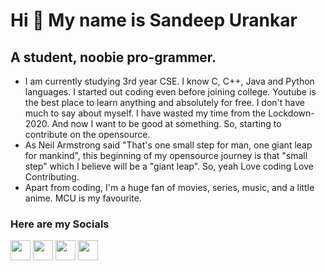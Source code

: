 Hi 👋 My name is Sandeep Urankar
================================

A student, noobie pro-grammer.
------------------------------
- I am currently studying 3rd year CSE. I know C, C++, Java and Python languages. I started out coding even before joining college. Youtube is the best place to learn anything and absolutely for free. I don't have much to say about myself. I have wasted my time from the Lockdown-2020. And now I want to be good at something. So, starting to contribute on the opensource. 
- As Neil Armstrong said "That's one small step for man, one giant leap for mankind", this beginning of my opensource journey is that "small step" which I believe will be a "giant leap". So, yeah Love coding Love Contributing. 
- Apart from coding, I'm a huge fan of movies, series, music, and a little anime. MCU is my favourite. 

### Here are my Socials

<p align="left"> 
<a href="https://www.github.com/SandeepUrankar" target="_blank" rel="noreferrer"><img src="https://raw.githubusercontent.com/danielcranney/readme-generator/main/public/icons/socials/github.svg" width="32" height="32" /></a> 
<a href="http://www.instagram.com/sandeep_urankar" target="_blank" rel="noreferrer"><img src="https://raw.githubusercontent.com/danielcranney/readme-generator/main/public/icons/socials/instagram.svg" width="32" height="32" /></a>
<a href="https://www.linkedin.com/in/sandeep-urankar-785159214" target="_blank" rel="noreferrer"><img src="https://raw.githubusercontent.com/danielcranney/readme-generator/main/public/icons/socials/linkedin.svg" width="32" height="32" /></a> 
<a href="https://www.twitter.com/Sandeep_Urankar" target="_blank" rel="noreferrer"><img src="https://raw.githubusercontent.com/danielcranney/readme-generator/main/public/icons/socials/twitter.svg" width="32" height="32" /></a></p>

